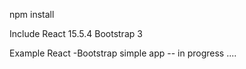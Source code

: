 npm install

Include React 15.5.4
Bootstrap 3

Example React -Bootstrap simple app -- in progress ....